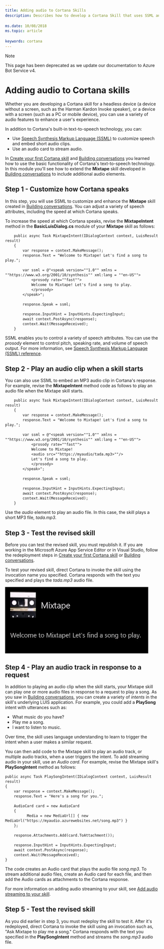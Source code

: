 ```yaml
---
title: Adding audio to Cortana Skills
description: Describes how to develop a Cortana Skill that uses SSML and streaming audio.

ms.date: 10/08/2018
ms.topic: article

keywords: cortana
--- 
```

>[!NOTE]
> This page has been deprecated as we update our documentation to Azure Bot Service v4.

# Adding audio to Cortana skills

Whether you are developing a Cortana skill for a headless device (a device without a screen, such as the Harman Kardon Invoke speaker), or a device with a screen (such as a PC or mobile device), you can use a variety of audio features to enhance a user's experience. 

In addition to Cortana's built-in text-to-speech technology, you can:

* Use [Speech Synthesis Markup Language (SSML)](./speech-synthesis-markup-language.md) to customize speech and embed short audio clips. 
* Use an audio card to stream audio.

In [Create your first Cortana skill](./mva22-hello-world.md) and [Building conversations](./mva32-building-conversations.md) you learned how to use the basic functionality of Cortana's text-to-speech technology. In this module you'll see how to extend the **Mixtape** skill developed in [Building conversations](./mva32-building-conversations.md) to include additional audio elements.

## Step 1 - Customize how Cortana speaks

In this step, you will use SSML to customize and enhance the **Mixtape** skill created in [Building conversations](./mva32-building-conversations.md). You can adjust a variety of speech attributes, including the speed at which Cortana speaks.

To increase the speed at which Cortana speaks, revise the **MixtapeIntent** method in the **BasicLuisDialog.cs** module of your **Mixtape** skill as follows:

        public async Task MixtapeIntent(IDialogContext context, LuisResult result)
        {
            var response = context.MakeMessage();
            response.Text = "Welcome to Mixtape! Let's find a song to play.";

            var ssml = @"<speak version=""1.0"" xmlns = ""https://www.w3.org/2001/10/synthesis"" xml:lang = ""en-US""> 
                <prosody rate=""fast"">
                Welcome to Mixtape! Let's find a song to play. 
                </prosody>
            </speak>";

            response.Speak = ssml;

            response.InputHint = InputHints.ExpectingInput;
            await context.PostAsync(response);
            context.Wait(MessageReceived);
        }

SSML enables you to control a variety of speech attributes. You can use the *prosody* element to control pitch, speaking rate, and volume of speech output. For more information, see [Speech Synthesis Markup Language (SSML) reference](./speech-synthesis-markup-language.md).

## Step 2 - Play an audio clip when a skill starts

You can also use SSML to embed an MP3 audio clip in Cortana's response. For example, revise the **MixtapeIntent** method code as follows to play an audio file when the Mixtape skill starts.

        public async Task MixtapeIntent(IDialogContext context, LuisResult result)
        {
            var response = context.MakeMessage();
            response.Text = "Welcome to Mixtape! Let's find a song to play.";

            var ssml = @"<speak version=""1.0"" xmlns = ""https://www.w3.org/2001/10/synthesis"" xml:lang = ""en-US""> 
                <prosody rate=""fast"">
                Welcome to Mixtape! 
                <audio src=""https://myaudio/tada.mp3>""/>
                Let's find a song to play. 
                </prosody>
            </speak>";

            response.Speak = ssml;

            response.InputHint = InputHints.ExpectingInput;
            await context.PostAsync(response);
            context.Wait(MessageReceived);
        }

Use the *audio* element to play an audio file. In this case, the skill plays a short MP3 file, *tada.mp3*.

## Step 3 - Test the revised skill

Before you can test the revised skill, you must republish it. If you are working in the Microsoft Azure App Service Editor or in Visual Studio, follow the redeployment steps in [Create your first Cortana skill](./mva22-hello-world.md) or [Building conversations](./mva32-building-conversations.md).

To test your revised skill, direct Cortana to invoke the skill using the invocation name you specified. Cortana responds with the text you specified and plays the *tada.mp3* audio file.

![Play Audio](../media/images/mva41_tada.png)

## Step 4 - Play an audio track in response to a request

In addition to playing an audio clip when the skill starts, your Mixtape skill can play one or more audio files in response to a request to play a song. As you saw in [Building conversations](./mva32-building-conversations.md), you can create a variety of *intents* in the skill's underlying LUIS application. For example, you could add a **PlaySong** intent with utterances such as:

* What music do you have?
* Play me a song.
* I want to listen to music.

Over time, the skill uses language understanding to learn to trigger the intent when a user makes a similar request.

You can then add code to the Mixtape skill to play an audio track, or multiple audio tracks, when a user triggers the intent. To add streaming audio in your skill, use an *Audio card*. For example, revise the Mixtape skill's **PlaySongIntent** method as follows:

    public async Task PlaySongIntent(IDialogContext context, LuisResult result)
    {
        var response = context.MakeMessage();
        response.Text = "Here's a song for you.";

        AudioCard card = new AudioCard
        { 
              Media = new MediaUrl[] { new MediaUrl("https://myaudio.azurewebsites.net/song.mp3") }
        };

        response.Attachments.Add(card.ToAttachment());

        response.InputHint = InputHints.ExpectingInput;
        await context.PostAsync(response);
        context.Wait(MessageReceived);
    }

The code creates an Audio card that plays the audio file *song.mp3*. To stream additional audio files, create an Audio card for each file, and then add the Audio cards as attachments to the Cortana response.

For more information on adding audio streaming to your skill, see [Add audio streaming to your skill](./audio-streaming.md).

## Step 5 - Test the revised skill

As you did earlier in step 3, you must redeploy the skill to test it. After it's redeployed, direct Cortana to invoke the skill using an invocation such as, "Ask Mixtape to play me a song." Cortana responds with the text you specified in the **PlaySongIntent** method and streams the *song.mp3* audio file.
